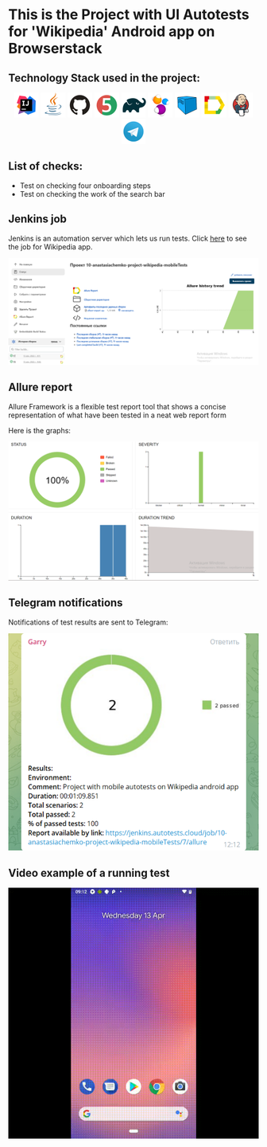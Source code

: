 # This is the Project with UI Autotests for 'Wikipedia' Android app on Browserstack

## Technology Stack used in the project:

<p align="center">
<a href="https://www.jetbrains.com/idea/"><img src="images/logo/Idea.svg" width="50" height="50"  alt="IDEA"/></a>
<a href="https://www.java.com/"><img src="images/logo/Java.svg" width="50" height="50"  alt="Java"/></a>
<a href="https://github.com/"><img src="images/logo/GitHub.svg" width="50" height="50"  alt="Github"/></a>
<a href="https://junit.org/junit5/"><img src="images/logo/Junit5.svg" width="50" height="50"  alt="JUnit 5"/></a>
<a href="https://gradle.org/"><img src="images/logo/Gradle.svg" width="50" height="50"  alt="Gradle"/></a>
<a href="https://selenide.org/"><img src="images/logo/Selenide.svg" width="50" height="50"  alt="Selenide"/></a>
<a href="https://aerokube.com/selenoid/"><img src="images/logo/Selenoid.svg" width="50" height="50"  alt="Selenoid"/></a>
<a href="https://github.com/allure-framework/allure2"><img src="images/logo/Allure.svg" width="50" height="50"  alt="Allure"/></a>
<a href="https://www.jenkins.io/"><img src="images/logo/Jenkins.svg" width="50" height="50"  alt="Jenkins"/></a>
<a href="https://web.telegram.org/"><img width="50" height="50"  alt="Telegram" src="images\logo\Telegram.svg"></a>
</p>

## List of checks:

- Test on checking four onboarding steps
- Test on checking the work of the search bar 

## Jenkins job
Jenkins is an automation server which lets us run tests.
Click <a target="_blank" href="https://jenkins.autotests.cloud/job/10-anastasiachemko-project-wildberries">here</a> to see the job for Wikipedia app.

<p align="center">
<img title="Jenkins job" src="images/screens/jenkinsJob.png">
</p>

## Allure report
Allure Framework is a flexible test report tool that shows a concise representation of what have been tested in a neat web report form

Here is the graphs:

<p align="center">
<img title="Allure overview" src="images/screens/graph.png">
</p>

## Telegram notifications
Notifications of test results are sent to Telegram:

<p align="center">
<img title="Allure overview" src="images/screens/tgNotification.png">
</p>

## Video example of a running test

<img src="images/gif/runningTest.gif">

